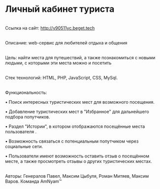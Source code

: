 <H1>Личный кабинет туриста</H1>

<br>Ссылка на сайт: http://y90511yc.beget.tech

<br>Описание: web-сервис для любителей отдыха и общения

<br>Цель: найти места для путешествий, а также познакомиться с новыми людьми, с которыми эти места можно и посетить 

<br>Стек технологий: HTML, PHP, JavaScript, CSS, MySql.

<br> Функциональность:

• Поиск интересных туристических мест для возможного посещения.

• Добавление туристических мест в "Избранное" для дальнейшего подбора попутчиков.

• Раздел "Истории", в котором отображаются посещённые места пользователя .

• Возможность связаться с потенциальным попутчиком через социальные сети.

• Пользователи имеют возможность оставить отзыв о посещённом месте, а также просмотреть отзывы о других туристических местах.

<br>Авторы: Генералов Павел, Максим Цыбуля, Роман Митяев,  Максим Варов. Команда AmNyam™
